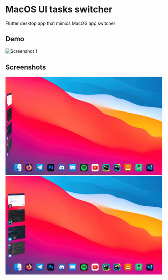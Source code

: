 # MacOS UI tasks switcher

Flutter desktop app that mimics MacOS app switcher


## Demo

<img alt="Screenshot 1" src="assets/images/demo.gif" width="1000"/>

## Screenshots

<img alt="Screenshot 1" src="assets/images/demo.png" width="500"/> <img alt="Screenshot 2" src="assets/images/demo_2.png" width="500"/> 